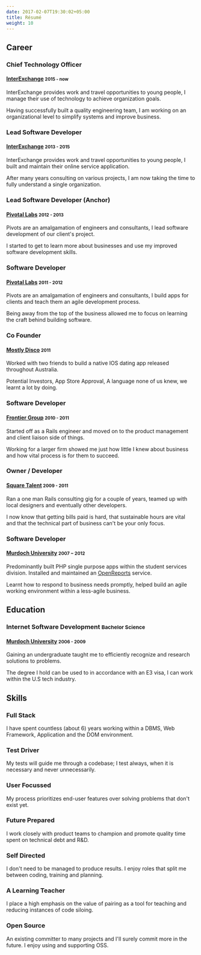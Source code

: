 ```yaml
---
date: 2017-02-07T19:30:02+05:00
title: Résumé
weight: 10
---
```


## Career

### Chief Technology Officer

#### [InterExchange](http://interexchange.org) <small>2015 - now</small>

InterExchange provides work and travel opportunities to young people, I manage their use of technology to achieve organization goals.

Having successfully built a quality engineering team, I am working on an organizational level to simplify systems and improve business.
       
### Lead Software Developer

#### [InterExchange](http://interexchange.org) <small>2013 - 2015</small>
 
InterExchange provides work and travel opportunities to young people, I built and maintain their online service application.

After many years consulting on various projects, I am now taking the time to fully understand a single organization.

### Lead Software Developer (Anchor)

#### [Pivotal Labs](http://pivotallabs.com/) <small>2012 - 2013</small>

Pivots are an amalgamation of engineers and consultants, I lead software development of our client's project.

I started to get to learn more about businesses and use my improved software development skills.

### Software Developer

#### [Pivotal Labs](http://pivotallabs.com/) <small>2011 - 2012</small>
 
Pivots are an amalgamation of engineers and consultants, I build apps for clients and teach them an agile development process.

Being away from the top of the business allowed me to focus on learning the craft behind building software.

### Co Founder

#### [Mostly Disco](http://web.archive.org/web/20110403040021/http://www.mostlydisco.com/) <small>2011</small>

Worked with two friends to build a native IOS dating app released throughout Australia.

Potential Investors, App Store Approval, A language none of us knew, we learnt a lot by doing.

### Software Developer

#### [Frontier Group](http://www.thefrontiergroup.com.au/) <small>2010 - 2011</small>
      
Started off as a Rails engineer and moved on to the product management and client liaison side of things.

Working for a larger firm showed me just how little I knew about business and how vital process is for them to succeed.

### Owner / Developer

#### [Square Talent](https://github.com/squaretalent) <small>2009 - 2011</small>
        
Ran a one man Rails consulting gig for a couple of years, teamed up with local designers and eventually other developers.

I now know that getting bills paid is hard, that sustainable hours are vital and that the technical part of business can't be your only focus.

### Software Developer

#### [Murdoch University](http://www.murdoch.edu.au/) <small>2007 ~ 2012</small>

Predominantly built PHP single purpose apps within the student services division. Installed and maintained an [OpenReports](http://oreports.com/) service.

Learnt how to respond to business needs promptly, helped build an agile working environment within a less-agile business.

## Education

### Internet Software Development <small>Bachelor Science</small>

#### [Murdoch University](http://www.murdoch.edu.au/) <small>2006 - 2009</small>

Gaining an undergraduate taught me to efficiently recognize and research solutions to problems.

The degree I hold can be used to in accordance with an E3 visa, I can work within the U.S tech industry.

## Skills

### Full Stack

I have spent countless (about 6) years working within a DBMS, Web Framework, Application and the DOM environment.

### Test Driver

My tests will guide me through a codebase; I test always, when it is necessary and never unnecessarily.

### User Focussed

My process prioritizes end-user features over solving problems that don't exist yet.
      

### Future Prepared

I work closely with product teams to champion and promote quality time spent on technical debt and R&amp;D.


### Self Directed

I don't need to be managed to produce results. I enjoy roles that split me between coding, training and planning.

### A Learning Teacher

I place a high emphasis on the value of pairing as a tool for teaching and reducing instances of code siloing.

### Open Source

An existing committer to many projects and I'll surely commit more in the future. I enjoy using and supporting OSS.